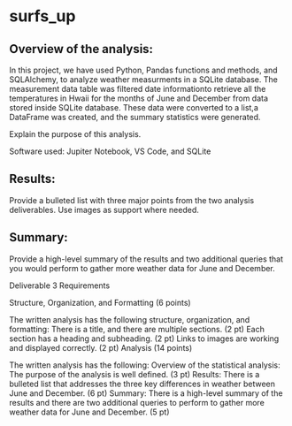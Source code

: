 # surfs_up

## Overview of the analysis:

In this project, we have used Python, Pandas functions and methods, and SQLAlchemy, to analyze weather measurments in a SQLite database. The measurement data table was filtered date informationto retrieve all the temperatures in Hwaii for the months of June and December from data stored inside SQLite database. These data were converted to a list,a DataFrame was created, and the summary statistics were generated.

Explain the purpose of this analysis.

Software used: Jupiter Notebook, VS Code, and SQLite
## Results: 

Provide a bulleted list with three major points from the two analysis deliverables. Use images as support where needed.

## Summary: 

Provide a high-level summary of the results and two additional queries that you would perform to gather more weather data for June and December.


Deliverable 3 Requirements

Structure, Organization, and Formatting (6 points)

The written analysis has the following structure, organization, and formatting:
There is a title, and there are multiple sections. (2 pt)
Each section has a heading and subheading. (2 pt)
Links to images are working and displayed correctly. (2 pt)
Analysis (14 points)

The written analysis has the following:
Overview of the statistical analysis:
The purpose of the analysis is well defined. (3 pt)
Results:
There is a bulleted list that addresses the three key differences in weather between June and December. (6 pt)
Summary:
There is a high-level summary of the results and there are two additional queries to perform to gather more weather data for June and December. (5 pt)
